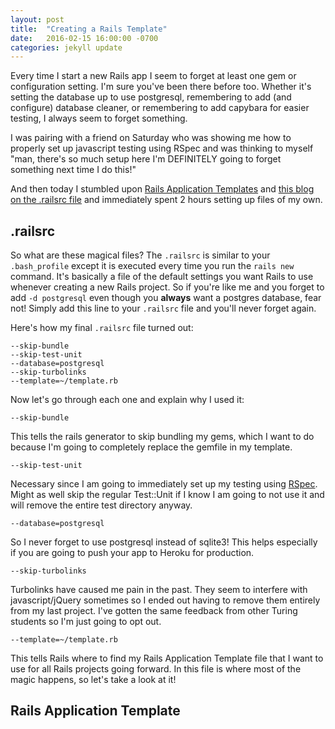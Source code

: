 ```yaml
---
layout: post
title:  "Creating a Rails Template"
date:   2016-02-15 16:00:00 -0700
categories: jekyll update
---
```


Every time I start a new Rails app I seem to forget at least one gem or configuration setting. I'm sure you've been there before too. Whether it's setting the database up to use postgresql, remembering to add (and configure) database cleaner, or remembering to add capybara for easier testing, I always seem to forget something.

I was pairing with a friend on Saturday who was showing me how to properly set up javascript testing using RSpec and was thinking to myself "man, there's so much setup here I'm DEFINITELY going to forget something next time I do this!"

And then today I stumbled upon [Rails Application Templates](http://guides.rubyonrails.org/rails_application_templates.html) and [this blog on the .railsrc file](https://www.natashatherobot.com/how-to-configure-your-rails-defaults/) and immediately spent 2 hours setting up files of my own.

## .railsrc

So what are these magical files? The `.railsrc` is similar to your `.bash_profile` except it is executed every time you run the `rails new` command. It's basically a file of the default settings you want Rails to use whenever creating a new Rails project. So if you're like me and you forget to add `-d postgresql` even though you __always__ want a postgres database, fear not! Simply add this line to your `.railsrc` file and you'll never forget again.

Here's how my final `.railsrc` file turned out:

```
--skip-bundle
--skip-test-unit
--database=postgresql
--skip-turbolinks
--template=~/template.rb
```

Now let's go through each one and explain why I used it:

```
--skip-bundle
```

This tells the rails generator to skip bundling my gems, which I want to do because I'm going to completely replace the gemfile in my template.

```
--skip-test-unit
```

Necessary since I am going to immediately set up my testing using [RSpec](https://github.com/rspec/rspec-rails). Might as well skip the regular Test::Unit if I know I am going to not use it and will remove the entire test directory anyway.

```
--database=postgresql
```

So I never forget to use postgresql instead of sqlite3! This helps especially if you are going to push your app to Heroku for production.

```
--skip-turbolinks
```

Turbolinks have caused me pain in the past. They seem to interfere with javascript/jQuery sometimes so I ended out having to remove them entirely from my last project. I've gotten the same feedback from other Turing students so I'm just going to opt out.

```
--template=~/template.rb
```

This tells Rails where to find my Rails Application Template file that I want to use for all Rails projects going forward. In this file is where most of the magic happens, so let's take a look at it!

## Rails Application Template
